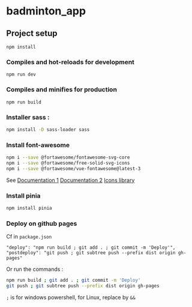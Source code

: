 # badminton_app

## Project setup
```
npm install
```

### Compiles and hot-reloads for development
```
npm run dev
```

### Compiles and minifies for production
```
npm run build
```

### Installer sass :
```bash
npm install -D sass-loader sass
```

### Install font-awesome
```bash
npm i --save @fortawesome/fontawesome-svg-core
npm i --save @fortawesome/free-solid-svg-icons
npm i --save @fortawesome/vue-fontawesome@latest-3
```
See [Documentation 1](https://blog.fontawesome.com/how-to-use-vue-js-with-font-awesome/) [Documentation 2](https://fontawesome.com/docs/web/use-with/vue/)
[Icons library](https://fontawesome.com/search?o=r&s=solid%2Cregular&f=classic)

### Install pinia
```bash
npm install pinia
```
### Deploy on github pages
Cf in ```package.json```
```
"deploy": "npm run build ; git add . ; git commit -m 'Deploy'",
"postdeploy": "git push ; git subtree push --prefix dist origin gh-pages"
```

Or run the commands :
```bash
npm run build ; git add . ; git commit -m 'Deploy'
git push ; git subtree push --prefix dist origin gh-pages
```

```;``` is for windows powershell, for Linux, replace by ```&&```